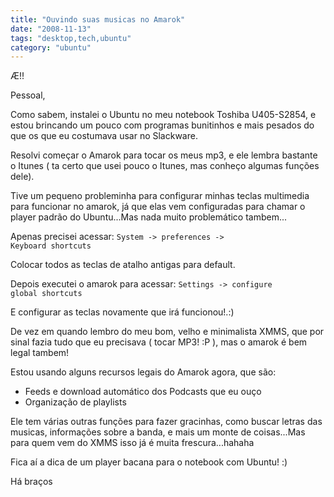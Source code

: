 ```yaml
---
title: "Ouvindo suas musicas no Amarok"
date: "2008-11-13"
tags: "desktop,tech,ubuntu"
category: "ubuntu"
---
```


Æ!!

Pessoal,

Como sabem, instalei o Ubuntu no meu notebook Toshiba U405-S2854, e estou brincando um pouco com programas bunitinhos e mais pesados do que os que eu costumava usar no Slackware.

Resolvi começar o Amarok para tocar os meus mp3, e ele lembra bastante o Itunes ( ta certo que usei pouco o Itunes, mas conheço algumas funções dele).

Tive um pequeno probleminha para configurar minhas teclas multimedia para funcionar no amarok, já que elas vem configuradas para chamar o player padrão do Ubuntu...Mas nada muito problemático tambem...

Apenas precisei acessar:
<code>System -&gt; preferences -&gt; Keyboard shortcuts</code>

Colocar todos as teclas de atalho antigas para default.

Depois executei o amarok para acessar:
<code>Settings -&gt; configure global shortcuts</code>

E configurar as teclas novamente que irá funcionou!.:)

De vez em quando lembro do meu bom, velho e minimalista XMMS, que por sinal fazia tudo que eu precisava ( tocar MP3! :P ), mas o amarok é bem legal tambem!

Estou usando alguns recursos legais do Amarok agora, que são:
* Feeds e download automático dos Podcasts que eu ouço
* Organização de playlists

Ele tem várias outras funções para fazer gracinhas, como buscar letras das musicas, informações sobre a banda, e mais um monte de coisas...Mas para quem vem do XMMS isso já é muita frescura...hahaha

Fica aí a dica de um player bacana para o notebook com Ubuntu! :)

Há braços
